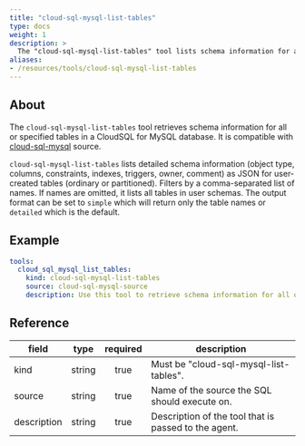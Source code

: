 ```yaml
---
title: "cloud-sql-mysql-list-tables"
type: docs
weight: 1
description: >
  The "cloud-sql-mysql-list-tables" tool lists schema information for all or specified tables in a CloudSQL for MySQL database.
aliases:
- /resources/tools/cloud-sql-mysql-list-tables
---
```


## About

The `cloud-sql-mysql-list-tables` tool retrieves schema information for all or specified tables in a CloudSQL for MySQL database.
It is compatible with [cloud-sql-mysql](../../sources/cloud-sql-mysql.md) source.

`cloud-sql-mysql-list-tables` lists detailed schema information (object type, columns, constraints, indexes, triggers, owner, comment) as JSON for user-created tables (ordinary or partitioned). Filters by a comma-separated list of names. If names are omitted, it lists all tables in user schemas. The output format can be set to `simple` which will return only the table names or `detailed` which is the default.

## Example

```yaml
tools:
  cloud_sql_mysql_list_tables:
    kind: cloud-sql-mysql-list-tables
    source: cloud-sql-mysql-source
    description: Use this tool to retrieve schema information for all or specified tables. Output format can be simple (only table names) or detailed.
```

## Reference

| **field**   |                  **type**                  | **required** | **description**                                                                                  |
|-------------|:------------------------------------------:|:------------:|--------------------------------------------------------------------------------------------------|
| kind        |                   string                   |     true     | Must be "cloud-sql-mysql-list-tables".                                                           |
| source      |                   string                   |     true     | Name of the source the SQL should execute on.                                                    |
| description |                   string                   |     true     | Description of the tool that is passed to the agent.                                             |
